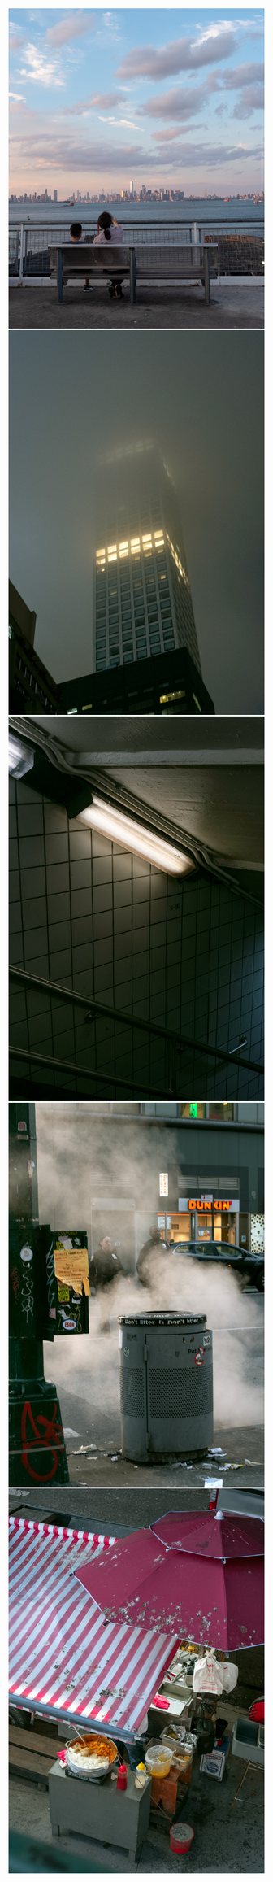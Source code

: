 
<img src="../pics/new york/01.jpg" >
<img src="../pics/new york/02.jpg" >
<img src="../pics/new york/03.jpg" >
<img src="../pics/new york/04.jpg" >
<img src="../pics/new york/05.jpg" >

